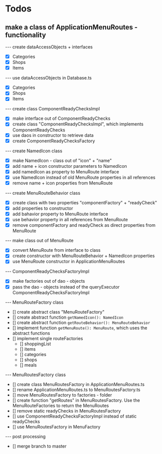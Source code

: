 # Todos
## make a class of ApplicationMenuRoutes - functionality
--- create dataAccessObjects + interfaces
- [x] Categories
- [x] Shops
- [x] Items

--- use dataAccessObjects in Database.ts
- [x] Categories
- [x] Shops
- [x] Items

--- create class ComponentReadyChecksImpl
- [x] make interface out of ComponentReadyChecks
- [x] create class "ComponentReadyChecksImpl", which implements ComponentReadyChecks
- [x] use daos in constructor to retrieve data
- [x] create ComponentReadyChecksFactory

--- create NamedIcon class
- [x] make NamedIcon - class out of "icon" + "name"
- [x] add name + icon constructor parameters to NamedIcon
- [x] add namedIcon as property to MenuRoute interface
- [x] use NamedIcon instead of old MenuRoute properties in all references
- [x] remove name + icon properties from MenuRoute

--- create MenuRouteBehavior class
- [x] create class with two properties "componentFactory" + "readyCheck"
- [x] add properties to constructor
- [x] add bahavior property to MenuRoute interface
- [x] use behavior property in all references from MenuRoute
- [x] remove componentFactory and readyCheck as direct properties from MenuRoute

--- make class out of MenuRoute
- [x] convert MenuRoute from interface to class
- [x] create constructor with MenuRouteBehavior + NamedIcon properties
- [x] use MenuRoute constructor in ApplicationMenuRoutes

--- ComponentReadyChecksFactoryImpl
- [x] make factories out of dao - objects
- [x] pass the dao - objects instead of the queryExecutor ComponentReadyChecksFactoryImpl

--- MenuRouteFactory class
- [] create abstract class "MenuRouteFactory"
- [] create abstract function `getNamedIcon(): NamedIcon`
- [] create abstract function `getRouteBehavior(): MenuRouteBehavior`
- [] implement function `getMenuRoute(): MenuRoute`, which uses the abstract functions
- [] implement single routeFactories
    - [] shoppingList
    - [] items
    - [] categories
    - [] shops
    - [] meals

--- MenuRoutesFactory class
- [] create class MenuRoutesFactory in ApplicationMenuRoutes.ts
- [] rename ApplicationMenuRoutes.ts to MenuRoutesFactory.ts
- [] move MenuRoutesFactory to factories - folder
- [] create function "getRoutes" in MenuRoutesFactory. Use the MenuRouteFactories to return the MenuRoutes
- [] remove static readyChecks in MenuRoutesFactory
- [] use ComponentReadyChecksFactoryImpl instead of static readyChecks
- [] use MenuRoutesFactory in MenuFactory

--- post processing
- [] merge branch to master
